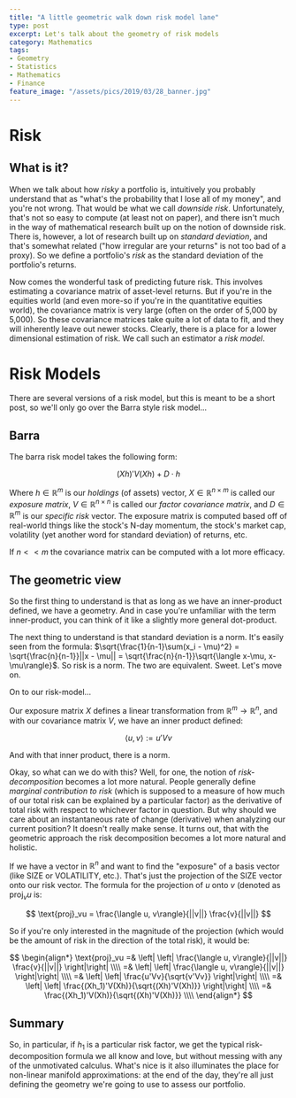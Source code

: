 ```yaml
---
title: "A little geometric walk down risk model lane"
type: post
excerpt: Let's talk about the geometry of risk models
category: Mathematics
tags:
- Geometry
- Statistics
- Mathematics
- Finance
feature_image: "/assets/pics/2019/03/28_banner.jpg"
---
```


# Risk

## What is it?

When we talk about how *risky* a portfolio is, intuitively you probably understand that as "what's the probability that I lose all of my money", and you're not wrong. That would be what we call *downside risk*. Unfortunately, that's not so easy to compute (at least not on paper), and there isn't much in the way of mathematical research built up on the notion of downside risk. There is, however, a lot of research built up on *standard deviation*, and that's somewhat related ("how irregular are your returns" is not too bad of a proxy). So we define a portfolio's *risk* as the standard deviation of the portfolio's returns.

Now comes the wonderful task of predicting future risk. This involves estimating a covariance matrix of asset-level returns. But if you're in the equities world (and even more-so if you're in the quantitative equities world), the covariance matrix is very large (often on the order of 5,000 by 5,000). So these covariance matrices take quite a lot of data to fit, and they will inherently leave out newer stocks. Clearly, there is a place for a lower dimensional estimation of risk. We call such an estimator a *risk model*.

# Risk Models

There are several versions of a risk model, but this is meant to be a short post, so we'll only go over the Barra style risk model...

## Barra

The barra risk model takes the following form:

$$
(Xh)'V(Xh) + D\cdot h
$$

Where $h \in \mathbb{R}^m$ is our *holdings* (of assets) vector, $X \in \mathbb{R}^{n\times m}$ is called our *exposure matrix*, $V \in \mathbb{R}^{n\times n}$ is called our *factor covariance matrix*, and $D \in \mathbb{R}^{m}$ is our *specific risk* vector. The exposure matrix is computed based off of real-world things like the stock's N-day momentum, the stock's market cap, volatility (yet another word for standard deviation) of returns, etc.

If $n << m$ the covariance matrix can be computed with a lot more efficacy.

## The geometric view

So the first thing to understand is that as long as we have an inner-product defined, we have a geometry. And in case you're unfamiliar with the term inner-product, you can think of it like a slightly more general dot-product.

The next thing to understand is that standard deviation is a norm. It's easily seen from the formula: $\sqrt{\frac{1}{n-1}\sum(x_i - \mu)^2} = \sqrt{\frac{n}{n-1}}||x - \mu|| = \sqrt{\frac{n}{n-1}}\sqrt{\langle x-\mu, x-\mu\rangle}$. So risk is a norm. The two are equivalent. Sweet. Let's move on.

On to our risk-model...

Our exposure matrix $X$ defines a linear transformation from $\mathbb{R}^m\to\mathbb{R}^n$, and with our covariance matrix $V$, we have an inner product defined:

$$
\langle u, v\rangle := u'Vv
$$

And with that inner product, there is a norm.

Okay, so what can we do with this? Well, for one, the notion of *risk-decomposition* becomes a lot more natural. People generally define *marginal contribution to risk* (which is supposed to a measure of how much of our total risk can be explained by a particular factor) as the derivative of total risk with respect to whichever factor in question. But why should we care about an instantaneous rate of change (derivative) when analyzing our current position? It doesn't really make sense. It turns out, that with the geometric approach the risk decomposition becomes a lot more natural and holistic.

If we have a vector in $\mathbb{R}^n$ and want to find the "exposure" of a basis vector (like SIZE or VOLATILITY, etc.). That's just the projection of the SIZE vector onto our risk vector. The formula for the projection of $u$ onto $v$ (denoted as $\text{proj}_vu$ is:

$$
\text{proj}_vu = \frac{\langle u, v\rangle}{||v||} \frac{v}{||v||}
$$

So if you're only interested in the magnitude of the projection (which would be the amount of risk in the direction of the total risk), it would be:

$$
\begin{align*}
\text{proj}_vu
=& \left| \left| \frac{\langle u, v\rangle}{||v||} \frac{v}{||v||} \right|\right| \\\\
=& \left| \left| \frac{\langle u, v\rangle}{||v||} \right|\right| \\\\
=& \left| \left| \frac{u'Vv}{\sqrt{v'Vv}} \right|\right| \\\\
=& \left| \left| \frac{(Xh_1)'V(Xh)}{\sqrt{(Xh)'V(Xh)}} \right|\right| \\\\
=& \frac{(Xh_1)'V(Xh)}{\sqrt{(Xh)'V(Xh)}} \\\\
\end{align*}
$$

## Summary

So, in particular, if $h_1$ is a particular risk factor, we get the typical risk-decomposition formula we all know and love, but without messing with any of the unmotivated calculus. What's nice is it also illuminates the place for non-linear manifold approximations: at the end of the day, they're all just defining the geometry we're going to use to assess our portfolio.
